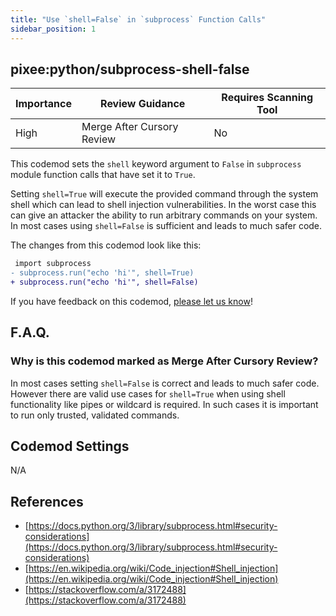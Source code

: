 ```yaml
---
title: "Use `shell=False` in `subprocess` Function Calls"
sidebar_position: 1
---
```


## pixee:python/subprocess-shell-false

| Importance | Review Guidance            | Requires Scanning Tool |
|------------|----------------------------|------------------------|
| High       | Merge After Cursory Review | No                     |

This codemod sets the `shell` keyword argument to `False` in `subprocess` module function calls that have set it to `True`.

Setting `shell=True` will execute the provided command through the system shell which can lead to shell injection vulnerabilities. In the worst case this can give an attacker the ability to run arbitrary commands on your system. In most cases using `shell=False` is sufficient and leads to much safer code.

The changes from this codemod look like this:

```diff
 import subprocess
- subprocess.run("echo 'hi'", shell=True)
+ subprocess.run("echo 'hi'", shell=False)
```

If you have feedback on this codemod, [please let us know](mailto:feedback@pixee.ai)!

## F.A.Q.

### Why is this codemod marked as Merge After Cursory Review?

In most cases setting `shell=False` is correct and leads to much safer code. However there are valid use cases for `shell=True` when using shell functionality like pipes or wildcard is required. In such cases it is important to run only trusted, validated commands.

## Codemod Settings

N/A

## References

* [https://docs.python.org/3/library/subprocess.html#security-considerations](https://docs.python.org/3/library/subprocess.html#security-considerations)
* [https://en.wikipedia.org/wiki/Code_injection#Shell_injection](https://en.wikipedia.org/wiki/Code_injection#Shell_injection)
* [https://stackoverflow.com/a/3172488](https://stackoverflow.com/a/3172488)
